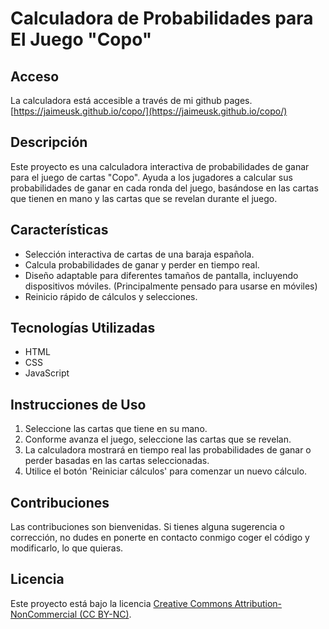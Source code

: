 # Calculadora de Probabilidades para El Juego "Copo"

## Acceso
La calculadora está accesible a través de mi github pages. [https://jaimeusk.github.io/copo/](https://jaimeusk.github.io/copo/)

## Descripción
Este proyecto es una calculadora interactiva de probabilidades de ganar para el juego de cartas "Copo". 
Ayuda a los jugadores a calcular sus probabilidades de ganar en cada ronda del juego, basándose en las cartas que tienen en mano y las cartas que se revelan durante el juego.

## Características
- Selección interactiva de cartas de una baraja española.
- Calcula probabilidades de ganar y perder en tiempo real.
- Diseño adaptable para diferentes tamaños de pantalla, incluyendo dispositivos móviles. (Principalmente pensado para usarse en móviles)
- Reinicio rápido de cálculos y selecciones.

## Tecnologías Utilizadas
- HTML
- CSS
- JavaScript

## Instrucciones de Uso
1. Seleccione las cartas que tiene en su mano.
2. Conforme avanza el juego, seleccione las cartas que se revelan.
3. La calculadora mostrará en tiempo real las probabilidades de ganar o perder basadas en las cartas seleccionadas.
4. Utilice el botón 'Reiniciar cálculos' para comenzar un nuevo cálculo.


## Contribuciones
Las contribuciones son bienvenidas. Si tienes alguna sugerencia o corrección, no dudes en ponerte en contacto conmigo coger el código y modificarlo, lo que quieras.

## Licencia
Este proyecto está bajo la licencia [Creative Commons Attribution-NonCommercial (CC BY-NC)](https://creativecommons.org/licenses/by-nc/4.0/).
